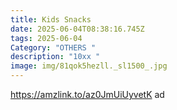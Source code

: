 ```yaml
---
title: Kids Snacks
date: 2025-06-04T08:38:16.745Z
tags: 2025-06-04
Category: "OTHERS "
description: "10xx "
image: img/81qok5hezll._sl1500_.jpg
---
```

https://amzlink.to/az0JmUiUyvetK ad